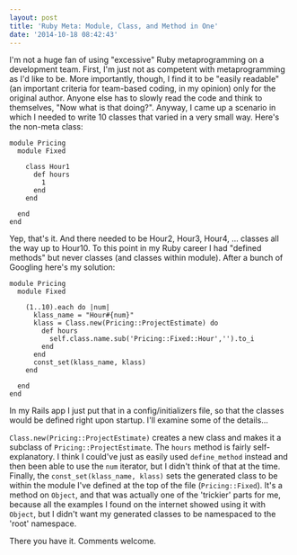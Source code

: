```yaml
---
layout: post
title: 'Ruby Meta: Module, Class, and Method in One'
date: '2014-10-18 08:42:43'
---
```


I'm not a huge fan of using "excessive" Ruby metaprogramming on a development team.  First, I'm just not as competent with metaprogramming as I'd like to be.  More importantly, though, I find it to be "easily readable" (an important criteria for team-based coding, in my opinion) only for the original author.  Anyone else has to slowly read the code and think to themselves, "Now what is that doing?".  Anyway, I came up a scenario in which I needed to write 10 classes that varied in a very small way.  Here's the non-meta class:

    module Pricing
      module Fixed

        class Hour1
          def hours
            1
          end
        end
      
      end
    end

Yep, that's it.  And there needed to be Hour2, Hour3, Hour4, ... classes all the way up to Hour10.  To this point in my Ruby career I had "defined methods" but never classes (and classes within module).  After a bunch of Googling here's my solution:

    module Pricing
      module Fixed

        (1..10).each do |num|
          klass_name = "Hour#{num}"
          klass = Class.new(Pricing::ProjectEstimate) do
            def hours
              self.class.name.sub('Pricing::Fixed::Hour','').to_i
            end
          end
          const_set(klass_name, klass)
        end

      end
    end

In my Rails app I just put that in a config/initializers file, so that the classes would be defined right upon startup.  I'll examine some of the details...

`Class.new(Pricing::ProjectEstimate)` creates a new class and makes it a subclass of `Pricing::ProjectEstimate`.  The `hours` method is fairly self-explanatory.  I think I could've just as easily used `define_method` instead and then been able to use the `num` iterator, but I didn't think of that at the time.  Finally, the `const_set(klass_name, klass)` sets the generated class to be within the module I've defined at the top of the file (`Pricing::Fixed`).  It's a method on `Object`, and that was actually one of the 'trickier' parts for me, because all the examples I found on the internet showed using it with `Object`, but I didn't want my generated classes to be namespaced to the 'root' namespace.

There you have it.  Comments welcome.